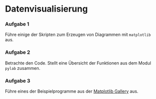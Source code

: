 
# Datenvisualisierung

### Aufgabe 1

Führe einige der Skripten zum Erzeugen von Diagrammen mit `matplotlib` aus.

### Aufgabe 2

Betrachte den Code. Stellt eine Übersicht der Funktionen aus dem Modul `pylab` zusammen.

### Aufgabe 3

Führe eines der Beispielprogramme aus der [Matplotlib Gallery](http://matplotlib.org/gallery.html) aus.
